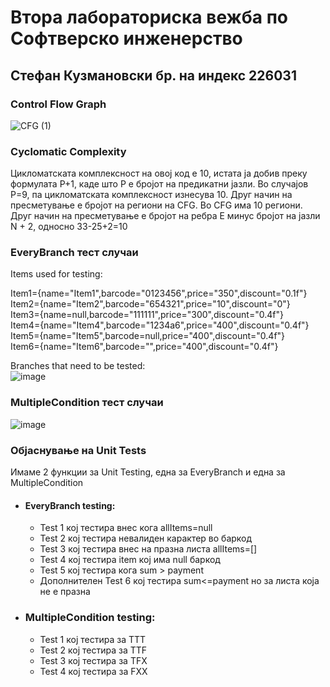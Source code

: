 # Втора лабораториска вежба по Софтверско инженерство
## Стефан Кузмановски бр. на индекс 226031

### Control Flow Graph
![CFG (1)](https://github.com/KuzmanovskiFINKI/SI_lab2_226031/assets/130047482/47d2fa08-72f6-4fed-ba78-48c4c42af807)

### Cyclomatic Complexity
Цикломатската комплексност на овој код е 10, истата ја добив преку формулата P+1, каде што P е бројот на предикатни јазли. Во случајoв P=9, па цикломатската комплексност изнесува 10.
Друг начин на пресметување е бројот на региони на CFG. Во CFG има 10 региони.
Друг начин на пресметување е бројот на ребра E минус бројот на јазли N + 2, односно 33-25+2=10

### EveryBranch тест случаи
Items used for testing:

Item1={name="Item1",barcode="0123456",price="350",discount="0.1f"}\
Item2={name="Item2",barcode="654321",price="10",discount="0"}\
Item3={name=null,barcode="111111",price="300",discount="0.4f"}\
Item4={name="Item4",barcode="1234a6",price="400",discount="0.4f"}\
Item5={name="Item5",barcode=null,price="400",discount="0.4f"}\
Item6={name="Item6",barcode="",price="400",discount="0.4f"}

Branches that need to be tested:\
![image](https://github.com/KuzmanovskiFINKI/SI_lab2_226031/assets/130047482/45a7c81b-0c43-4ea3-90b4-ae87ea98d8ab)



### MultipleCondition тест случаи
![image](https://github.com/KuzmanovskiFINKI/SI_lab2_226031/assets/130047482/adae2f86-a669-418f-aa17-cbc1faff1465)

### Објаснување на Unit Tests
Имаме 2 функции за Unit Testing, една за EveryBranch и една за MultipleCondition
* #### EveryBranch testing:
  *   Test 1 кој тестира внес кога allItems=null
  *   Test 2 кој тестира невалиден карактер во баркод
  *   Test 3 кој тестира внес на празна листа allItems=[]
  *   Test 4 кој тестира item кој има null баркод
  *   Test 5 кој тестира кога sum > payment
  *   Дополнителен Test 6 кој тестира sum<=payment но за листа која не е празна
* ### MultipleCondition testing:
  *   Test 1 кој тестира за TTT
  *   Test 2 кој тестира за TTF
  *   Test 3 кој тестира за TFX
  *   Test 4 кој тестира за FXX




